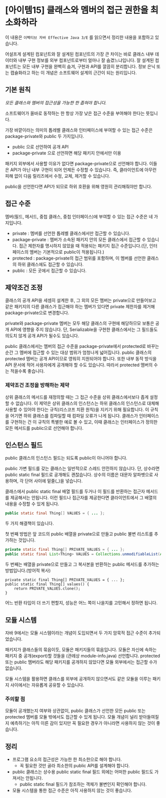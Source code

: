 # [아이템15] 클래스와 멤버의 접근 권한을 최소화하라

이 내용은 `이펙티브 자바 Effective Java 3/E` 를 읽으면서 정리한 내용을 포함하고 있습니다.



어설프게 설계된 컴포넌트와 잘 설계된 컴포넌트의 가장 큰 차이는 바로 클래스 내부 데이터와 내부 구현 정보를 외부 컴포넌트로부터 얼마나 잘 숨겼느냐입니다. 잘 설계된 컴포넌트는 모든 내부 구현을 완벽히 숨겨, 구현과 API를 깔끔히 분리합니다. 정보 은닉 또는 캡슐화라고 하는 이 개념은 소프트웨어 설계의 근간이 되는 원리입니다.



## 기본 원칙

*모든 클래스와 멤버의 접근성을 가능한 한 좁혀야 합니다.* 

소프트웨어가 올바로 동작하는 한 항상 가장 낮은 접근 수준을 부여해야 한다는 뜻입니다.

가장 바깥이라는 의미의 톱레벨 클래스와 인터페이스에 부여할 수 있는 접근 수준은 package-private와 public 두 가지입니다.

- public 으로 선언하여 공개 API
- package-private 으로 선언하면 해당 패키지 안에서만 이용

패키지 외부에서 사용할 이유가 없다면 package-private으로 선언해야 합니다. 이들은 API가 아닌 내부 구현이 되어 언제든 수정할 수 있습니다. 즉, 클라이언트에 아무런 피해 없이 다음 릴리즈에서 수정, 교체, 제거할 수 있습니다.

public을 선언한다면 API가 되므로 하위 호환을 위해 영원히 관리해줘야만 합니다.



## 접근 수준

멤버(필드, 메서드, 중첩 클래스, 중첩 인터페이스)에 부여할 수 있는 접근 수준은 네 가지입니다.

- private : 멤버를 선언한 톱레벨 클래스에서만 접근할 수 있습니다.
- package-private : 멤버가 소속된 패키지 안의 모든 클래스에서 접근할 수 있습니다. 접근 제한자를 명시하지 않았을 때 적용되는 패키지 접근 수준입니다.(단, 인터페이스의 멤버는 기본적으로 public이 적용됩니다.)
- protected : package-private의 접근 범위를 포함하며, 이 멤버를 선언한 클래스의 하위 클래스에도 접근할 수 있습니다. 
- public : 모든 곳에서 접근할 수 있습니다.



## 제약조건 조정

클래스의 공개 API을 세셈히 설계한 후, 그 외의 모든 멤버는 private으로 만들어보고 같은 패키지의 다른 클래스가 접근해야 하는 멤버가 있다면 private 제한자를 제거해 package-private으로 변경합니다. 

private와 package-private 멤버는 모두 해당 클래스의 구현에 해당하므모 보통은 공개 API에 영향을 주지 않습니다. 단, Serializable을 구현한 클래스에서는 그 필드들도 의도치 않게 공개 API가 될수도 있습니다.

public 클래스에서는 멤버의 접근 수준을 package-private에서 protected로 바꾸는 순간 그 멤버에 접근할 수 있는 대상 범위가 엄청나게 넓어집니다. public 클래스의 protected 멤버는 공개 API이므로 영워히 지원되어야 합니다. 또한 내부 동작 방식을 API 문서에 적어 사용자에게 공개해야 할 수도 있습니다. 따라서 protected 멤버의 수는 적을수록 좋습니다.



### 제약조건 조정을 방해하는 제약

상위 클래스의 메서드를 재정의할 때는 그 접근 수준을 상위 클래스에서보다 좁게 설정할 수 없습니다. 이 제약은 상위 클래스의 인스턴스는 하위 클래스의 인스턴스로 대체해 사용할 수 있어야 한다는 규칙(리스코프 치환 원칙)을 지키기 위해 필요합니다. 이 규칙을 어기면 하위 클래스를 컴파일할 때 컴파일 오류가 나게 됩니다. 클래스가 인터페이스를 구현하는 건 이 규칙의 특별한 예로 볼 수 있고, 이때 클래스는 인터페이스가 정의한 모든 메서드를 public으로 선언해야 합니다.



## 인스턴스 필드

public 클래스의 인스턴스 필드는 되도록 public이 아니어야 합니다.

public 가변 필드를 갖는 클래스는 일반적으로 스레드 안전하지 않습니다. 단, 상수라면 public static final 필드로 공개해도 괜찮습니다. 상수의 이름은 대문자 알파벳으로 사용하며, 각 단어 사이에 밑줄(_)을 넣습니다. 

클래스에서 public static final 배열 필드를 두거나 이 필드를 반환하는 접근자 메서드를 제공해서는 안됩니다. 이런 필드나 접근자를 제공한다면 클라이언트에서 그 배열의 내용을 수정할 수 있게 됩니다.

```java
public static final Thing[] VALUES = { ... };
```



두 가지 해결책이 있습니다.

첫 번째 방법은 앞 코드의 public 배열을 private으로 만들고 public 불변 리스트를 추가하는 것입니다.

```java
private static final Thing[] PRIVATE_VALUES = { ... };
public static final List<Thing> VALUES = Collections.unmodifiableList(Arrays.asList(PRIVATE_VALUES));
```



두 번째는 배열을 private으로 만들고 그 복사본을 반환하는 public 메서드를 추가하는 방법입니다.(방어적 복사)

```
private static final Thing[] PRIVATE_VALUES = { ... };
public static final Thing[] values() {
	return PRIVATE_VALUES.clone();
}
```



어느 반환 타입이 더 쓰기 편할지, 성능은 어느 쪽이 나을지를 고민해서 정하면 됩니다.



## 모듈 시스템

자바 9에서는 모듈 시스템이라는 개념이 도입되면서 두 가지 암묵적 접근 수준이 추가되었습니다.

패키지가 클래스들의 묶음이듯, 모듈은 패키지들의 묶음입니다. 모듈은 자신에 속하는 패키지 중 공개(export)할 것들을 (관례상 module-info.java) 선언합니다. protected 또는 public 멤버라도 해당 패키지를 공개하지 않았다면 모듈 외부에서는 접근할 수가 없습니다. 

모듈 시스템을 활용하면 클래스를 외부에 공개하지 않으면서도 같은 모듈을 이루는 패키지 사이에서는 자유롭게 공유할 수 있습니다. 



### 주의할 점

모듈이 공개했는지 여부와 상관없이, public 클래스가 선언한 모든 public 또는 protected 멤버를  모듈 밖에서도 접근할 수 있게 됩니다. 모듈 개념이 널리 받아들여질지 예측하기는 아직 이른 감이 있지만 꼭 필요한 경우가 아니라면 사용하지 않는 것이 좋습니다.



## 정리

- 프로그램 요소의 접근성은 가능한 한 최소한으로 해야 합니다.
  - 꼭 필요한 것만 골라 최소한의 public API를 설계해야 합니다.
- public 클래스는 상수용 public static final 필드 외에는 어떠한 public 필드도 가져서는 안됩니다.
  - public static final 필드가 참조하는 객체가 불변인지 확인해야 합니다.
- 모듈 시스템을 통한 접근 수준은 아직 사용하지 않는 것이 좋습니다.